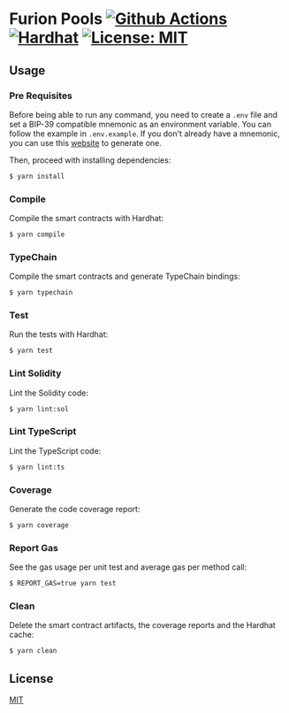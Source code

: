 # Furion Pools [![Github Actions][gha-badge]][gha] [![Hardhat][hardhat-badge]][hardhat] [![License: MIT][license-badge]][license]

[gha]: https://github.com/Furion-Finance/Furion-Pools/actions
[gha-badge]: https://github.com/Furion-Finance/Furion-Pools/actions/workflows/ci.yml/badge.svg
[hardhat]: https://hardhat.org/
[hardhat-badge]: https://img.shields.io/badge/Built%20with-Hardhat-FFDB1C.svg
[license]: https://opensource.org/licenses/MIT
[license-badge]: https://img.shields.io/badge/License-MIT-blue.svg

## Usage

### Pre Requisites

Before being able to run any command, you need to create a `.env` file and set a BIP-39 compatible mnemonic as an
environment variable. You can follow the example in `.env.example`. If you don't already have a mnemonic, you can use
this [website](https://iancoleman.io/bip39/) to generate one.

Then, proceed with installing dependencies:

```sh
$ yarn install
```

### Compile

Compile the smart contracts with Hardhat:

```sh
$ yarn compile
```

### TypeChain

Compile the smart contracts and generate TypeChain bindings:

```sh
$ yarn typechain
```

### Test

Run the tests with Hardhat:

```sh
$ yarn test
```

### Lint Solidity

Lint the Solidity code:

```sh
$ yarn lint:sol
```

### Lint TypeScript

Lint the TypeScript code:

```sh
$ yarn lint:ts
```

### Coverage

Generate the code coverage report:

```sh
$ yarn coverage
```

### Report Gas

See the gas usage per unit test and average gas per method call:

```sh
$ REPORT_GAS=true yarn test
```

### Clean

Delete the smart contract artifacts, the coverage reports and the Hardhat cache:

```sh
$ yarn clean
```

## License

[MIT](./LICENSE.md)
